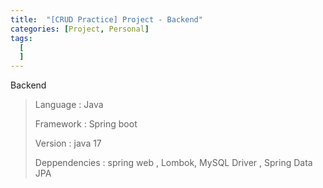 ```yaml
---
title:  "[CRUD Practice] Project - Backend"
categories: [Project, Personal]
tags:
  [
  ] 
---
```



Backend

> Language : Java
>
> Framework : Spring boot
>
> Version : java 17
>
> Deppendencies : spring web , Lombok, MySQL Driver , Spring Data JPA
